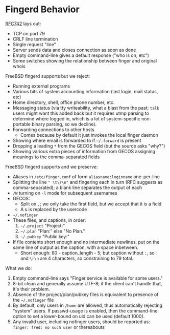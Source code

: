 Fingerd Behavior
================

[RFC742][] lays out:
* TCP on port 79
* CRLF line termination
* Single request "line"
* Server sends data and closes connection as soon as done
* Empty command-line gives a default response ("who is on, etc")
* Some switches showing the relationship between finger and original whois

FreeBSD fingerd supports but we reject:
* Running external programs
* Various bits of system accounting information (last login, mail status, etc)
* Home directory, shell, office phone number, etc.
* Messaging status (via tty writeability, what a blast from the past; `talk`
  users might want this added back but it requires utmp parsing to determine
  where logged in, which is a lot of system-specific non-portable binary
  parsing, so we decline).
* Forwarding connections to other hosts
  + Comes because by default it just invokes the local finger daemon
* Showing where email is forwarded to if `~/.forward` is present
* Dropping a leading `*` from the GECOS field (but the source asks "why?")
* Showing various extra pieces of information from GECOS assigning meanings to
  the comma-separated fields

FreeBSD fingerd supports and we preserve:
* Aliases in `/etc/finger.conf` of form `aliasname:loginname` one-per-line
* Splitting the line `" \t\r\n"` and fingering each in turn (RFC suggests as
  comma-separated); a blank line separates the output of each
* `/W` turning on `-l` mode for subsequent usernames
* GECOS:
  + Split on `,`; we only take the first field, but we accept that it _is_ a
    field
  + A `&` is replaced by the usercode
* `~/.nofinger`
* These files, and captions, in order:
  1. `~/.project` "Project:"
  2. `~/.plan` "Plan:" else "No Plan."
  3. `~/.pubkey` "Public key:"
* If file contents short enough and no intermediate newlines, put on the same
  line of output as the caption, with a space inbetween.
  + Short enough: 80 - caption_length - 5; but caption without `:`,
    so `: ` and `\r\n` are 4 characters, so constraining to 79 total.

What we do:

1. Empty command-line says "Finger service is available for some users."
2. 8-bit clean and generally assume UTF-8; if the client can't handle that,
   it's their problem.
3. Absence of the project/plan/pubkey files is equivalent to presence of the
   `~/.nofinger` file
4. By default, only users in `/home` are allowed, thus automatically rejecting
   "system" users.  If passwd-usage is enabled, then the command-line option
   to set a lower-bound on uid can be used (default 1000).
5. Any invalid user, including nofinger users, should be reported as:
     `finger: fred: no such user` or thereabouts


[RFC742]: https://tools.ietf.org/html/rfc742 "RFC 742: NAME/FINGER"
